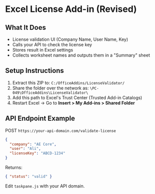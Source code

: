 # Excel License Add-in (Revised)

## What It Does
- License validation UI (Company Name, User Name, Key)
- Calls your API to check the license key
- Stores result in Excel settings
- Collects worksheet names and outputs them in a "Summary" sheet

## Setup Instructions
1. Extract this ZIP to: `C:/OfficeAddins/LicenseValidator/`
2. Share the folder over the network as: `\PC-049\OfficeAddins\LicenseValidator\`
3. Add this path to Excel's Trust Center (Trusted Add-in Catalogs)
4. Restart Excel → Go to **Insert > My Add-ins > Shared Folder**

## API Endpoint Example

POST `https://your-api-domain.com/validate-license`
```json
{
  "company": "AE Core",
  "user": "Ali",
  "licenseKey": "ABCD-1234"
}
```

Returns:
```json
{ "status": "valid" }
```

Edit `taskpane.js` with your API domain.

